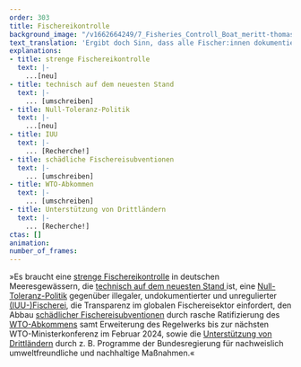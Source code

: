 ```yaml
---
order: 303
title: Fischereikontrolle
background_image: "/v1662664249/7_Fisheries_Controll_Boat_meritt-thomas-unsplash_qsmiap_qz4hwx.jpg#4cd4ff"
text_translation: 'Ergibt doch Sinn, dass alle Fischer:innen dokumentieren müssen, wann sie wo wie viel Fisch mit welcher Methode fangen und was nach dem Fang mit dem Fisch passiert, oder? Weil wir sonst riskieren,, dass uns ganze Ökosysteme kollabieren. Hm, blöd nur, dass die, die illegal unterwegs sind, dafür sorgen, dass sie es bleiben dürfen.'
explanations:
- title: strenge Fischereikontrolle
  text: |-
    ...[neu]
- title: technisch auf dem neuesten Stand
  text: |-
    ... [umschreiben]
- title: Null-Toleranz-Politik
  text: |-
    ...[neu]
- title: IUU
  text: |-
    ... [Recherche!]
- title: schädliche Fischereisubventionen
  text: |-
    ... [umschreiben]
- title: WTO-Abkommen
  text: |-
    ... [umschreiben]
- title: Unterstützung von Drittländern
  text: |-
    ... [Recherche!]
ctas: []
animation:
number_of_frames:
---
```

»Es braucht eine [strenge Fischereikontrolle](# "strenge Fischereikontrolle") in deutschen Meeresgewässern, die [technisch auf dem neuesten Stand ](# "technisch auf dem neuesten Stand")ist, eine [Null-Toleranz-Politik](# "Null-Toleranz-Politik") gegenüber illegaler, undokumentierter und unregulierter [(IUU-)Fischerei](# "IUU"), die Transparenz im globalen Fischereisektor einfordert, den Abbau [schädlicher Fischereisubventionen](# "schädliche Fischereisubventionen") durch rasche Ratifizierung des [WTO-Abkommens](# "WTO-Abkommen") samt Erweiterung des Regelwerks bis zur nächsten WTO-Ministerkonferenz im Februar 2024, sowie die [Unterstützung von Drittländern](# "Unterstützung von Drittländern") durch z. B. Programme der Bundesregierung für nachweislich umweltfreundliche und nachhaltige Maßnahmen.«
